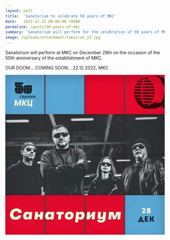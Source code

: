```yaml
---
layout: post
title:  'Sanatorium to celebrate 50 years of MKC'
date:   2022-12-22 08:00:00 +0200
permalink: /posts/50-years-of-mkc
summary: 'Sanatorium will perform for the celebration of 50 years of MKC'
image: /uploads/attachment/taksirat_23.jpg
---
```


Sanatorium will perform at MKC on December 28th on the occasion of the 50th anniversary of the establishment of MKC.

OUR DOOM... COMING SOON... 22.12.2022, MKC

![Sanatorium to celebrate 50 years of MKC](/uploads/attachment/50_godini_mkc.jpg)
